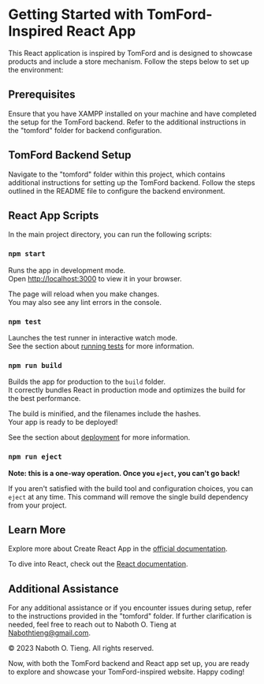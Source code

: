 # Getting Started with TomFord-Inspired React App

This React application is inspired by TomFord and is designed to showcase products and include a store mechanism. Follow the steps below to set up the environment:

## Prerequisites

Ensure that you have XAMPP installed on your machine and have completed the setup for the TomFord backend. Refer to the additional instructions in the "tomford" folder for backend configuration.

## TomFord Backend Setup

Navigate to the "tomford" folder within this project, which contains additional instructions for setting up the TomFord backend. Follow the steps outlined in the README file to configure the backend environment.

## React App Scripts

In the main project directory, you can run the following scripts:

### `npm start`

Runs the app in development mode.\
Open [http://localhost:3000](http://localhost:3000) to view it in your browser.

The page will reload when you make changes.\
You may also see any lint errors in the console.

### `npm test`

Launches the test runner in interactive watch mode.\
See the section about [running tests](https://facebook.github.io/create-react-app/docs/running-tests) for more information.

### `npm run build`

Builds the app for production to the `build` folder.\
It correctly bundles React in production mode and optimizes the build for the best performance.

The build is minified, and the filenames include the hashes.\
Your app is ready to be deployed!

See the section about [deployment](https://facebook.github.io/create-react-app/docs/deployment) for more information.

### `npm run eject`

**Note: this is a one-way operation. Once you `eject`, you can't go back!**

If you aren't satisfied with the build tool and configuration choices, you can `eject` at any time. This command will remove the single build dependency from your project.

## Learn More

Explore more about Create React App in the [official documentation](https://facebook.github.io/create-react-app/docs/getting-started).

To dive into React, check out the [React documentation](https://reactjs.org/).

## Additional Assistance

For any additional assistance or if you encounter issues during setup, refer to the instructions provided in the "tomford" folder. If further clarification is needed, feel free to reach out to Naboth O. Tieng at [Nabothtieng@gmail.com](mailto:Nabothtieng@gmail.com).

© 2023 Naboth O. Tieng. All rights reserved.

Now, with both the TomFord backend and React app set up, you are ready to explore and showcase your TomFord-inspired website. Happy coding!